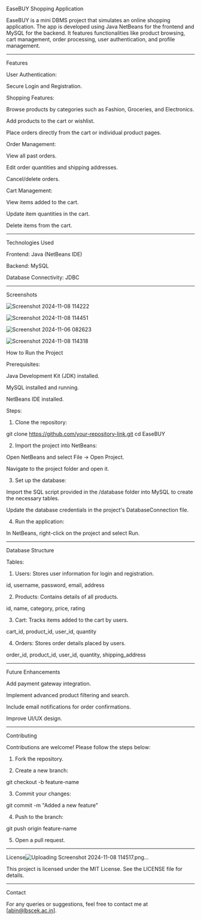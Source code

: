 EaseBUY Shopping Application

EaseBUY is a mini DBMS project that simulates an online shopping application. The app is developed using Java NetBeans for the frontend and MySQL for the backend. It features functionalities like product browsing, cart management, order processing, user authentication, and profile management.

---
Features

User Authentication:

Secure Login and Registration.

Shopping Features:

Browse products by categories such as Fashion, Groceries, and Electronics.

Add products to the cart or wishlist.

Place orders directly from the cart or individual product pages.


Order Management:

View all past orders.

Edit order quantities and shipping addresses.

Cancel/delete orders.


Cart Management:

View items added to the cart.

Update item quantities in the cart.

Delete items from the cart.



---

Technologies Used

Frontend: Java (NetBeans IDE)

Backend: MySQL

Database Connectivity: JDBC


---

Screenshots


![Screenshot 2024-11-08 114222](https://github.com/user-attachments/assets/7fc5caab-e9b5-4760-84f1-58dc0aa02f2b)


![Screenshot 2024-11-08 114451](https://github.com/user-attachments/assets/88d77d6d-07a4-476b-a2e1-d9e2fc6523d0)


![Screenshot 2024-11-06 082623](https://github.com/user-attachments/assets/c811dfc2-8223-4f21-b6d1-df7d9bd584f1)


![Screenshot 2024-11-08 114318](https://github.com/user-attachments/assets/c65d8803-d394-46ef-b143-617855642495)



How to Run the Project

Prerequisites:

Java Development Kit (JDK) installed.

MySQL installed and running.

NetBeans IDE installed.


Steps:

1. Clone the repository:

git clone https://github.com/your-repository-link.git
cd EaseBUY


2. Import the project into NetBeans:

Open NetBeans and select File -> Open Project.

Navigate to the project folder and open it.



3. Set up the database:

Import the SQL script provided in the /database folder into MySQL to create the necessary tables.

Update the database credentials in the project's DatabaseConnection file.



4. Run the application:

In NetBeans, right-click on the project and select Run.



---

Database Structure

Tables:

1. Users: Stores user information for login and registration.

id, username, password, email, address



2. Products: Contains details of all products.

id, name, category, price, rating



3. Cart: Tracks items added to the cart by users.

cart_id, product_id, user_id, quantity



4. Orders: Stores order details placed by users.

order_id, product_id, user_id, quantity, shipping_address



---

Future Enhancements

Add payment gateway integration.

Implement advanced product filtering and search.

Include email notifications for order confirmations.

Improve UI/UX design.


---

Contributing

Contributions are welcome! Please follow the steps below:

1. Fork the repository.


2. Create a new branch:

git checkout -b feature-name


3. Commit your changes:

git commit -m "Added a new feature"


4. Push to the branch:

git push origin feature-name


5. Open a pull request.




---

License![Uploading Screenshot 2024-11-08 114517.png…]()


This project is licensed under the MIT License. See the LICENSE file for details.


---

Contact

For any queries or suggestions, feel free to contact me at [abin@lbscek.ac.in].
